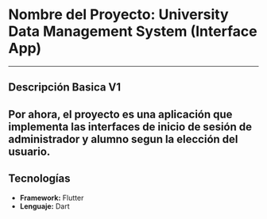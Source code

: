  # Nombre del Proyecto: University Data Management System (Interface App)

---

## Descripción Basica V1

Por ahora, el proyecto es una aplicación que implementa las interfaces de inicio de sesión de administrador y alumno segun la elección del usuario.
---

## Tecnologías 

* **Framework:** Flutter
* **Lenguaje:** Dart

